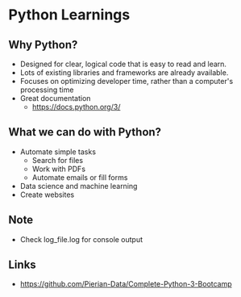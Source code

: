 # Python Learnings

## Why Python?
* Designed for clear, logical code that is easy to read and learn.
* Lots of existing libraries and frameworks are already available.
* Focuses on optimizing developer time, rather than a computer's processing time
* Great documentation
  * https://docs.python.org/3/

## What we can do with Python?
* Automate simple tasks
  * Search for files
  * Work with PDFs
  * Automate emails or fill forms
* Data science and machine learning
* Create websites

## Note
* Check log_file.log for console output

## Links
* https://github.com/Pierian-Data/Complete-Python-3-Bootcamp

